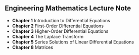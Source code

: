 ## Engineering Mathematics Lecture Note

* **Chapter 1** Introduction to Differential Equations
* **Chapter 2** First-Order Differential Equations
* **Chapter 3** Higher-Order Differential Equations
* **Chapter 4** The Laplace Transform
* **Chapter 5** Series Solutions of Linear Differential Equations
* **Chapter 8** Matrices
